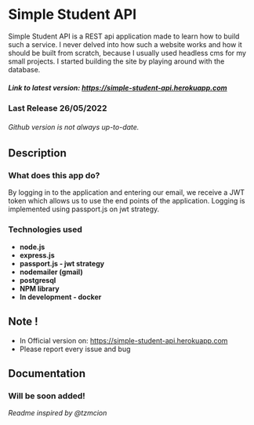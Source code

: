 # Simple Student API 

Simple Student API is a REST api application made to learn how to build such a service. I never delved into how such a website works and how it should be built from scratch, because I usually used headless cms for my small projects. I started building the site by playing around with the database. 

##### Link to latest version: https://simple-student-api.herokuapp.com

### Last Release 26/05/2022
###### Github version is not always up-to-date.


## Description

### What does this app do?

By logging in to the application and entering our email, we receive a JWT token which allows us to use the end points of the application. Logging is implemented using passport.js on jwt strategy.

### Technologies used

* <b>node.js</b>
* <b>express.js</b>
* <b>passport.js - jwt strategy</b>
* <b>nodemailer (gmail) </b>
* <b>postgresql</b>
* <b>NPM library</b>
* <b> In development - docker </b>

## Note !

* In Official version on: https://simple-student-api.herokuapp.com
* Please report every issue and bug

## Documentation

### Will be soon added!



<i> Readme inspired by @tzmcion </i>


